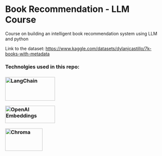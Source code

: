 # Book Recommendation - LLM Course

Course on building an intelligent book recommendation system using LLM and python

Link to the dataset: https://www.kaggle.com/datasets/dylanjcastillo/7k-books-with-metadata

<h3> Technolgies used in this repo: <h3>

<!-- Langchain -->
<a href="https://www.langchain.com/" target="_blank" rel="noreferrer"> <img src="https://www.calsoftinc.com/wp-content/uploads/2023/06/LangChain-logo.png" alt="LangChain" width="160" height="76"/> </a>

<!-- OpenAI -->
<a href="https://platform.openai.com/docs/guides/embeddings" target="_blank" rel="noreferrer"> <img src="https://upload.wikimedia.org/wikipedia/commons/4/4d/OpenAI_Logo.svg" alt="OpenAI Embeddings" width="160" height="56"/> </a> 

<!-- Chroma -->
<a href="https://www.trychroma.com/" target="_blank" rel="noreferrer"> <img src="https://th.bing.com/th/id/OIP.cbrwArUlbC7HUJgEV5Kg1QAAAA?rs=1&pid=ImgDetMain" alt="Chroma" width="120" height="72"/> </a>
